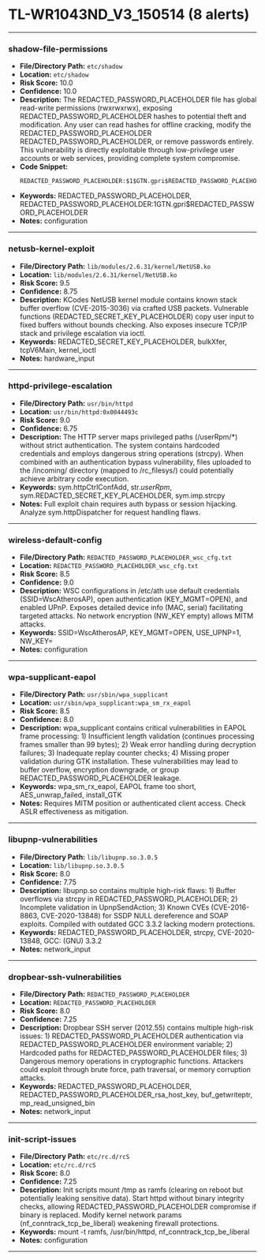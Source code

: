 # TL-WR1043ND_V3_150514 (8 alerts)

---

### shadow-file-permissions

- **File/Directory Path:** `etc/shadow`
- **Location:** `etc/shadow`
- **Risk Score:** 10.0
- **Confidence:** 10.0
- **Description:** The REDACTED_PASSWORD_PLACEHOLDER file has global read-write permissions (rwxrwxrwx), exposing REDACTED_PASSWORD_PLACEHOLDER hashes to potential theft and modification. Any user can read hashes for offline cracking, modify the REDACTED_PASSWORD_PLACEHOLDER REDACTED_PASSWORD_PLACEHOLDER, or remove passwords entirely. This vulnerability is directly exploitable through low-privilege user accounts or web services, providing complete system compromise.
- **Code Snippet:**
  ```
  REDACTED_PASSWORD_PLACEHOLDER:$1$GTN.gpri$REDACTED_PASSWORD_PLACEHOLDER:0:0:REDACTED_PASSWORD_PLACEHOLDER:/REDACTED_PASSWORD_PLACEHOLDER:/bin/bash
  ```
- **Keywords:** REDACTED_PASSWORD_PLACEHOLDER, REDACTED_PASSWORD_PLACEHOLDER:$1$GTN.gpri$REDACTED_PASSWORD_PLACEHOLDER
- **Notes:** configuration

---
### netusb-kernel-exploit

- **File/Directory Path:** `lib/modules/2.6.31/kernel/NetUSB.ko`
- **Location:** `lib/modules/2.6.31/kernel/NetUSB.ko`
- **Risk Score:** 9.5
- **Confidence:** 8.75
- **Description:** KCodes NetUSB kernel module contains known stack buffer overflow (CVE-2015-3036) via crafted USB packets. Vulnerable functions (REDACTED_SECRET_KEY_PLACEHOLDER) copy user input to fixed buffers without bounds checking. Also exposes insecure TCP/IP stack and privilege escalation via ioctl.
- **Keywords:** REDACTED_SECRET_KEY_PLACEHOLDER, bulkXfer, tcpV6Main, kernel_ioctl
- **Notes:** hardware_input

---
### httpd-privilege-escalation

- **File/Directory Path:** `usr/bin/httpd`
- **Location:** `usr/bin/httpd:0x0044493c`
- **Risk Score:** 9.0
- **Confidence:** 6.75
- **Description:** The HTTP server maps privileged paths (/userRpm/*) without strict authentication. The system contains hardcoded credentials and employs dangerous string operations (strcpy). When combined with an authentication bypass vulnerability, files uploaded to the /incoming/ directory (mapped to /rc_filesys/) could potentially achieve arbitrary code execution.
- **Keywords:** sym.httpCtrlConfAdd, str._userRpm_, sym.REDACTED_SECRET_KEY_PLACEHOLDER, sym.imp.strcpy
- **Notes:** Full exploit chain requires auth bypass or session hijacking. Analyze sym.httpDispatcher for request handling flaws.

---
### wireless-default-config

- **File/Directory Path:** `REDACTED_PASSWORD_PLACEHOLDER_wsc_cfg.txt`
- **Location:** `REDACTED_PASSWORD_PLACEHOLDER_wsc_cfg.txt`
- **Risk Score:** 8.5
- **Confidence:** 9.0
- **Description:** WSC configurations in /etc/ath use default credentials (SSID=WscAtherosAP), open authentication (KEY_MGMT=OPEN), and enabled UPnP. Exposes detailed device info (MAC, serial) facilitating targeted attacks. No network encryption (NW_KEY empty) allows MITM attacks.
- **Keywords:** SSID=WscAtherosAP, KEY_MGMT=OPEN, USE_UPNP=1, NW_KEY=
- **Notes:** configuration

---
### wpa-supplicant-eapol

- **File/Directory Path:** `usr/sbin/wpa_supplicant`
- **Location:** `usr/sbin/wpa_supplicant:wpa_sm_rx_eapol`
- **Risk Score:** 8.5
- **Confidence:** 8.0
- **Description:** wpa_supplicant contains critical vulnerabilities in EAPOL frame processing: 1) Insufficient length validation (continues processing frames smaller than 99 bytes); 2) Weak error handling during decryption failures; 3) Inadequate replay counter checks; 4) Missing proper validation during GTK installation. These vulnerabilities may lead to buffer overflow, encryption downgrade, or group REDACTED_PASSWORD_PLACEHOLDER leakage.
- **Keywords:** wpa_sm_rx_eapol, EAPOL frame too short, AES_unwrap_failed, install_GTK
- **Notes:** Requires MITM position or authenticated client access. Check ASLR effectiveness as mitigation.

---
### libupnp-vulnerabilities

- **File/Directory Path:** `lib/libupnp.so.3.0.5`
- **Location:** `lib/libupnp.so.3.0.5`
- **Risk Score:** 8.0
- **Confidence:** 7.75
- **Description:** libupnp.so contains multiple high-risk flaws: 1) Buffer overflows via strcpy in REDACTED_PASSWORD_PLACEHOLDER; 2) Incomplete validation in UpnpSendAction; 3) Known CVEs (CVE-2016-8863, CVE-2020-13848) for SSDP NULL dereference and SOAP exploits. Compiled with outdated GCC 3.3.2 lacking modern protections.
- **Keywords:** REDACTED_PASSWORD_PLACEHOLDER, strcpy, CVE-2020-13848, GCC: (GNU) 3.3.2
- **Notes:** network_input

---
### dropbear-ssh-vulnerabilities

- **File/Directory Path:** `REDACTED_PASSWORD_PLACEHOLDER`
- **Location:** `REDACTED_PASSWORD_PLACEHOLDER`
- **Risk Score:** 8.0
- **Confidence:** 7.25
- **Description:** Dropbear SSH server (2012.55) contains multiple high-risk issues: 1) REDACTED_PASSWORD_PLACEHOLDER authentication via REDACTED_PASSWORD_PLACEHOLDER environment variable; 2) Hardcoded paths for REDACTED_PASSWORD_PLACEHOLDER files; 3) Dangerous memory operations in cryptographic functions. Attackers could exploit through brute force, path traversal, or memory corruption attacks.
- **Keywords:** REDACTED_PASSWORD_PLACEHOLDER, REDACTED_PASSWORD_PLACEHOLDER_rsa_host_key, buf_getwriteptr, mp_read_unsigned_bin
- **Notes:** network_input

---
### init-script-issues

- **File/Directory Path:** `etc/rc.d/rcS`
- **Location:** `etc/rc.d/rcS`
- **Risk Score:** 8.0
- **Confidence:** 7.25
- **Description:** Init scripts mount /tmp as ramfs (clearing on reboot but potentially leaking sensitive data). Start httpd without binary integrity checks, allowing REDACTED_PASSWORD_PLACEHOLDER compromise if binary is replaced. Modify kernel network params (nf_conntrack_tcp_be_liberal) weakening firewall protections.
- **Keywords:** mount -t ramfs, /usr/bin/httpd, nf_conntrack_tcp_be_liberal
- **Notes:** configuration

---
